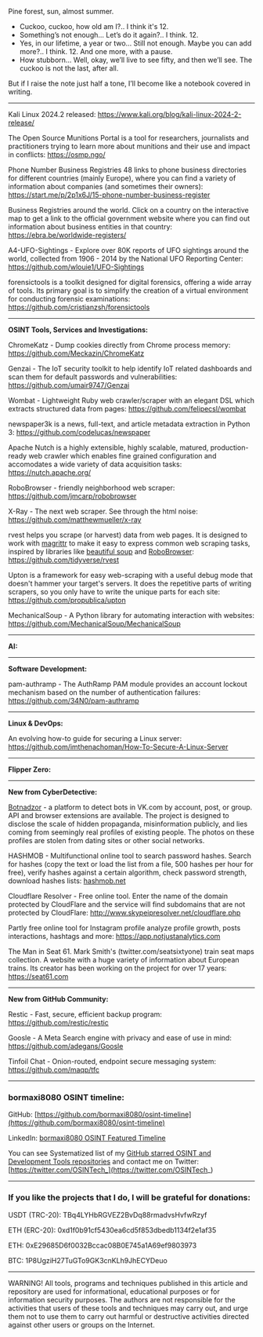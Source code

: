 
Pine forest, sun, almost summer.
- Cuckoo, cuckoo, how old am I?..
I think it's 12.
- Something’s not enough... Let’s do it again?..
I think. 12.
- Yes, in our lifetime, a year or two... Still not enough. Maybe you can add more?..
I think. 12. And one more, with a pause.
- How stubborn... Well, okay, we’ll live to see fifty, and then we’ll see. The cuckoo is not the last, after all.



But if I raise the note just half a tone, I’ll become like a notebook covered in writing.

----

Kali Linux 2024.2 released: https://www.kali.org/blog/kali-linux-2024-2-release/

The Open Source Munitions Portal is a tool for researchers, journalists and practitioners trying to learn more about munitions and their use and impact in conflicts: https://osmp.ngo/

Phone Number Business Registries 48 links to phone business directories for different countries (mainly Europe), where you can find a variety of information about companies (and sometimes their owners): https://start.me/p/2p1x6J/15-phone-number-business-register

Business Registries around the world. Click on a country on the interactive map to get a link to the official government website where you can find out information about business entities in that country: https://ebra.be/worldwide-registers/

A4-UFO-Sightings - Explore over 80K reports of UFO sightings around the world, collected from 1906 - 2014 by the National UFO Reporting Center: https://github.com/wlouie1/UFO-Sightings

forensictools is a toolkit designed for digital forensics, offering a wide array of tools. Its primary goal is to simplify the creation of a virtual environment for conducting forensic examinations: https://github.com/cristianzsh/forensictools

----

**OSINT Tools, Services and Investigations:**

ChromeKatz - Dump cookies directly from Chrome process memory: https://github.com/Meckazin/ChromeKatz

Genzai - The IoT security toolkit to help identify IoT related dashboards and scan them for default passwords and vulnerabilities: https://github.com/umair9747/Genzai

Wombat - Lightweight Ruby web crawler/scraper with an elegant DSL which extracts structured data from pages: https://github.com/felipecsl/wombat

newspaper3k is a news, full-text, and article metadata extraction in Python 3: https://github.com/codelucas/newspaper

Apache Nutch is a highly extensible, highly scalable, matured, production-ready web crawler which enables fine grained configuration and accomodates a wide variety of data acquisition tasks: https://nutch.apache.org/

RoboBrowser - friendly neighborhood web scraper: https://github.com/jmcarp/robobrowser

X-Ray - The next web scraper. See through the html noise: https://github.com/matthewmueller/x-ray

rvest helps you scrape (or harvest) data from web pages. It is designed to work with [magrittr](https://github.com/tidyverse/magrittr) to make it easy to express common web scraping tasks, inspired by libraries like [beautiful soup](https://www.crummy.com/software/BeautifulSoup/) and [RoboBrowser](http://robobrowser.readthedocs.io/en/latest/readme.html): https://github.com/tidyverse/rvest

Upton is a framework for easy web-scraping with a useful debug mode that doesn't hammer your target's servers. It does the repetitive parts of writing scrapers, so you only have to write the unique parts for each site: https://github.com/propublica/upton

MechanicalSoup - A Python library for automating interaction with websites: https://github.com/MechanicalSoup/MechanicalSoup

----

**AI:**



---

**Software Development:**

pam-authramp - The AuthRamp PAM module provides an account lockout mechanism based on the number of authentication failures: https://github.com/34N0/pam-authramp

----

**Linux & DevOps:**

An evolving how-to guide for securing a Linux server: https://github.com/imthenachoman/How-To-Secure-A-Linux-Server

----

**Flipper Zero:**



----

**New from CyberDetective:**

[Botnadzor](https://botnadzor.org/) - a platform to detect bots in VK.com by account, post, or group. API and browser extensions are available. The project is designed to disclose the scale of hidden propaganda, misinformation publicly, and lies coming from seemingly real profiles of existing people. The photos on these profiles are stolen from dating sites or other social networks.

HASHMOB - Multifunctional online tool to search password hashes. Search for hashes (copy the text or load the list from a file, 500 hashes per hour for free), verify hashes against a certain algorithm, check password strength, download hashes lists: [hashmob.net](https://hashmob.net)

Cloudflare Resolver - Free online tool. Enter the name of the domain protected by CloudFlare and the service will find subdomains that are not protected by CloudFlare: http://www.skypeipresolver.net/cloudflare.php

Partly free online tool for Instagram profile analyze profile growth, posts interactions, hashtags and more: https://app.notjustanalytics.com

The Man in Seat 61. Mark Smith's (twitter.com/seatsixtyone) train seat maps collection. A website with a huge variety of information about European trains. Its creator has been working on the project for over 17 years: https://seat61.com

----

**New from GitHub Community:**

Restic - Fast, secure, efficient backup program: https://github.com/restic/restic

Goosle - A Meta Search engine with privacy and ease of use in mind: https://github.com/adegans/Goosle

Tinfoil Chat - Onion-routed, endpoint secure messaging system: https://github.com/maqp/tfc

----
### bormaxi8080 OSINT timeline:

GitHub: [https://github.com/bormaxi8080/osint-timeline](https://github.com/bormaxi8080/osint-timeline)

LinkedIn: [bormaxi8080 OSINT Featured Timeline](https://www.linkedin.com/in/osintech/details/featured/)

You can see Systematized list of my [GitHub starred OSINT and Development Tools repositories](https://github.com/bormaxi8080/github-starred-repos-builder/blob/main/starred_repos.md)
and contact me on Twitter: [https://twitter.com/OSINTech_](https://twitter.com/OSINTech_)

----
### If you like the projects that I do, I will be grateful for donations:

USDT (TRC-20): TBq4LYHbRGVEZ2BvDq88rmadvsHvfwRzyf

ETH (ERC-20): 0xd1f0b91cf5430ea6cd5f853dbedb1134f2e1af35

ETH: 0xE29685D6f0032Bccac08B0E745a1A69ef9803973

BTC: 1P8UgziH27TuGTo9GK3cnKLh9JhECYDeuo

----

WARNING! All tools, programs and techniques published in this article and repository are used for informational, educational purposes or for information security purposes. The authors are not responsible for the activities that users of these tools and techniques may carry out, and urge them not to use them to carry out harmful or destructive activities directed against other users or groups on the Internet.
